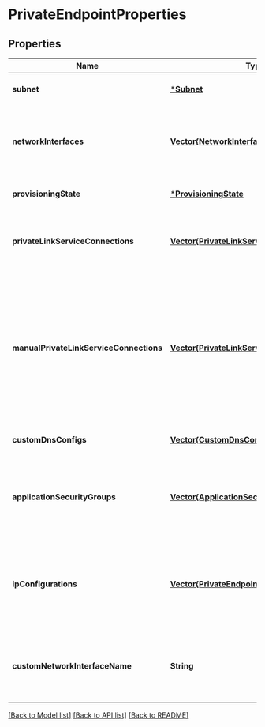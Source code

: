 # PrivateEndpointProperties


## Properties
Name | Type | Description | Notes
------------ | ------------- | ------------- | -------------
**subnet** | [***Subnet**](Subnet.md) |  | [optional] [default to nothing]
**networkInterfaces** | [**Vector{NetworkInterface}**](NetworkInterface.md) | An array of references to the network interfaces created for this private endpoint. | [optional] [readonly] [default to nothing]
**provisioningState** | [***ProvisioningState**](ProvisioningState.md) |  | [optional] [default to nothing]
**privateLinkServiceConnections** | [**Vector{PrivateLinkServiceConnection}**](PrivateLinkServiceConnection.md) | A grouping of information about the connection to the remote resource. | [optional] [default to nothing]
**manualPrivateLinkServiceConnections** | [**Vector{PrivateLinkServiceConnection}**](PrivateLinkServiceConnection.md) | A grouping of information about the connection to the remote resource. Used when the network admin does not have access to approve connections to the remote resource. | [optional] [default to nothing]
**customDnsConfigs** | [**Vector{CustomDnsConfigPropertiesFormat}**](CustomDnsConfigPropertiesFormat.md) | An array of custom dns configurations. | [optional] [default to nothing]
**applicationSecurityGroups** | [**Vector{ApplicationSecurityGroup}**](ApplicationSecurityGroup.md) | Application security groups in which the private endpoint IP configuration is included. | [optional] [default to nothing]
**ipConfigurations** | [**Vector{PrivateEndpointIPConfiguration}**](PrivateEndpointIPConfiguration.md) | A list of IP configurations of the private endpoint. This will be used to map to the First Party Service&#39;s endpoints. | [optional] [default to nothing]
**customNetworkInterfaceName** | **String** | The custom name of the network interface attached to the private endpoint. | [optional] [default to nothing]


[[Back to Model list]](../README.md#models) [[Back to API list]](../README.md#api-endpoints) [[Back to README]](../README.md)


